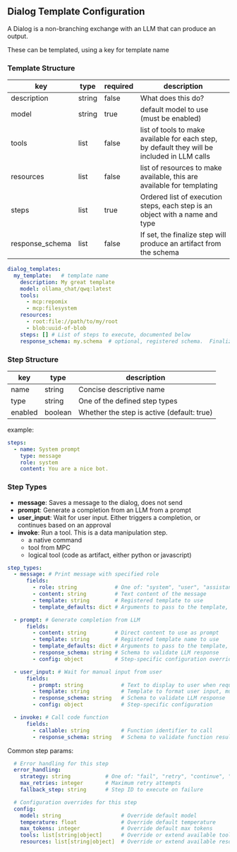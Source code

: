 ## Dialog Template Configuration

A Dialog is a non-branching exchange with an LLM that can produce an output.

These can be templated, using a key for template name

### Template Structure

| key             | type   | required | description                                                                                  |
|-----------------|--------|----------|----------------------------------------------------------------------------------------------|
| description     | string | false    | What does this do?                                                                           |
| model           | string | true     | default model to use (must be enabled)                                                       |
| tools           | list   | false    | list of tools to make available for each step, by default they will be included in LLM calls |
| resources       | list   | false    | list of resources to make available, this are available for templating                       |
| steps           | list   | true     | Ordered list of execution steps, each step is an object with a name and type                 |
| response_schema | list   | false    | If set, the finalize step will produce an artifact from the schema                           |


```yaml
dialog_templates:
  my_template:   # template name
    description: My great template
    model: ollama_chat/qwq:latest
    tools:
      - mcp:repomix
      - mcp:filesystem
    resources:
      - root:file://path/to/my/root
      - blob:uuid-of-blob
    steps: [] # List of steps to execute, documented below
    response_schema: my.schema  # optional, registered schema.  Finalize step will try to assemble this
```

### Step Structure

| key         | type    | description                                |
|-------------|---------|--------------------------------------------|
| name        | string  | Concise descriptive name                   |
| type        | string  | One of the defined step types              |
| enabled     | boolean | Whether the step is active (default: true) |

example:
```yaml
steps:
  - name: System prompt
    type: message
    role: system
    content: You are a nice bot.
```


### Step Types

- **message**: Saves a message to the dialog, does not send  
- **prompt**: Generate a completion from an LLM from a prompt
- **user_input**: Wait for user input.  Either triggers a completion, or continues based on an approval
- **invoke**: Run a tool.  This is a data manipulation step.
  - a native command
  - tool from MPC
  - logical tool (code as artifact, either python or javascript) 
    


```yaml
step_types:
  - message: # Print message with specified role
      fields:
        - role: string            # One of: "system", "user", "assistant"
        - content: string         # Text content of the message
        - template: string        # Registered template to use
        - template_defaults: dict # Arguments to pass to the template, default, overridden by context

  - prompt: # Generate completion from LLM
      fields:
        - content: string         # Direct content to use as prompt
        - template: string        # Registered template name to use
        - template_defaults: dict # Arguments to pass to the template, default, overridden by context
        - response_schema: string # Schema to validate LLM response
        - config: object          # Step-specific configuration overrides

  - user_input: # Wait for manual input from user
      fields:
        - prompt: string            # Text to display to user when requesting input
        - template: string          # Template to format user input, must have {{ user_input }} variable
        - response_schema: string   # Schema to validate LLM response
        - config: object            # Step-specific configuration

  - invoke: # Call code function
      fields:
        - callable: string          # Function identifier to call
        - response_schema: string   # Schema to validate function result

```

Common step params:
```yaml
  # Error handling for this step
  error_handling:
    strategy: string           # One of: "fail", "retry", "continue", "fallback"
    max_retries: integer       # Maximum retry attempts
    fallback_step: string      # Step ID to execute on failure

  # Configuration overrides for this step
  config:
    model: string                   # Override default model
    temperature: float              # Override default temperature
    max_tokens: integer             # Override default max tokens
    tools: list[string|object]      # Override or extend available tools
    resources: list[string|object]  # Override or extend available resources

```


